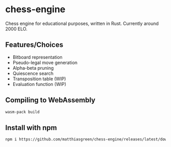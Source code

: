 # chess-engine
Chess engine for educational purposes, written in Rust. Currently around 2000 ELO.

## Features/Choices

- Bitboard representation
- Pseudo-legal move generation
- Alpha-beta pruning
- Quiescence search
- Transposition table (WIP)
- Evaluation function (WIP)

## Compiling to WebAssembly

```bash	
wasm-pack build
```

## Install with npm

```bash
npm i https://github.com/matthiasgreen/chess-engine/releases/latest/download/chess-engine-0.1.0.tgz
```
